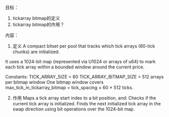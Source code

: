 目标：
1. tickarray bitmap的定义
2. tickarray bitmap的作用？


内容：
1. 定义
A compact bitset per pool that tracks which tick arrays (60-tick chunks) are initialized.


It uses a 1024-bit map (represented via U1024 or arrays of u64) to mark each tick array within a bounded window around the current price.

Constants:
TICK_ARRAY_SIZE = 60
TICK_ARRAY_BITMAP_SIZE = 512 arrays per bitmap window
One bitmap window covers max_tick_in_tickarray_bitmap = tick_spacing × 60 × 512 ticks.



2. 作用
Maps a tick array start index to a bit position, and:
    Checks if the current tick array is initialized.
    Finds the next initialized tick array in the swap direction using bit operations over the 1024-bit map.

